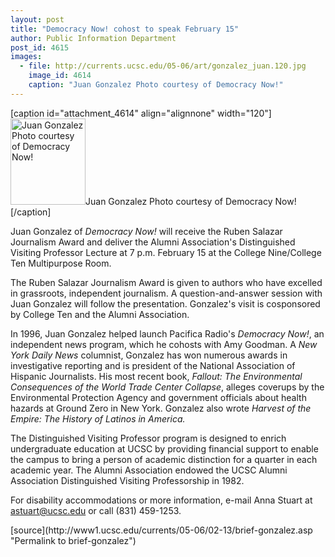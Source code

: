 ```yaml
---
layout: post
title: "Democracy Now! cohost to speak February 15"
author: Public Information Department
post_id: 4615
images:
  - file: http://currents.ucsc.edu/05-06/art/gonzalez_juan.120.jpg
    image_id: 4614
    caption: "Juan Gonzalez Photo courtesy of Democracy Now!"
---
```


[caption id="attachment_4614" align="alignnone" width="120"]<a href="http://localhost/mysite/wp-content/uploads/2006/02/gonzalez_juan.120.jpg"><img class="size-full wp-image-4614" src="http://localhost/mysite/wp-content/uploads/2006/02/gonzalez_juan.120.jpg" alt="Juan Gonzalez Photo courtesy of Democracy Now!" width="120" height="138" /></a>Juan Gonzalez Photo courtesy of Democracy Now![/caption]
<a name="content" id="content"></a>
<p>
  Juan Gonzalez of <i>Democracy Now!</i> will receive the Ruben Salazar Journalism Award and deliver the Alumni Association's Distinguished Visiting Professor Lecture at 7 p.m. February 15 at the College Nine/College Ten Multipurpose Room.
</p>
<p>
  The Ruben Salazar Journalism Award is given to authors who have excelled in grassroots, independent journalism. A question-and-answer session with Juan Gonzalez will follow the presentation. Gonzalez's visit is cosponsored by College Ten and the Alumni Association.
</p>
<p>
  In 1996, Juan Gonzalez helped launch Pacifica Radio's <i>Democracy Now!</i>, an independent news program, which he cohosts with Amy Goodman. A <i>New York Daily News</i> columnist, Gonzalez has won numerous awards in investigative reporting and is president of the National Association of Hispanic Journalists. His most recent book, <i>Fallout: The Environmental Consequences of the World Trade Center Collapse</i>, alleges coverups by the Environmental Protection Agency and government officials about health hazards at Ground Zero in New York. Gonzalez also wrote <i>Harvest of the Empire: The History of Latinos in America.</i>
</p>
<p>
  The Distinguished Visiting Professor program is designed to enrich undergraduate education at UCSC by providing financial support to enable the campus to bring a person of academic distinction for a quarter in each academic year. The Alumni Association endowed the UCSC Alumni Association Distinguished Visiting Professorship in 1982.
</p>
<p>
  For disability accommodations or more information, e-mail Anna Stuart at <a href="mailto:astuart@ucsc.edu">astuart@ucsc.edu</a> or call (831) 459-1253.
</p>
[source](http://www1.ucsc.edu/currents/05-06/02-13/brief-gonzalez.asp "Permalink to brief-gonzalez")
